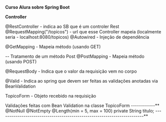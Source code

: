 **Curso Alura sobre Spring Boot**

**Controller**

@RestController - indica ao SB que é um controler Rest
@RequestMapping("/topicos") - url que esse Controller mapeia (localmente seria - localhost:8080/topicos)
@Autowired - Injeção de dependência

@GetMapping - Mapeia método (usando GET)

-- Tratamento de um método Post
@PostMapping - Mapeia método (usando POST)

@RequestBody - Indica que o valor da requisição vem no corpo

@Valid - Indica ao spring que devem ser feitas as validações anotadas via BeanValidation

TopicoForm - Objeto recebido na requisição

Validações feitas com Bean Validation na classe TopicoForm ------------**
  @NotNull
  @NotEmpty
  @Length(min = 5, max = 100)
  private String titulo;
------------------------------------------------------------------------**

